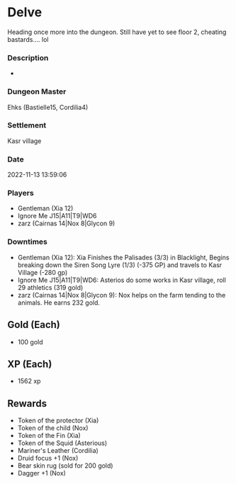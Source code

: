 # Delve
Heading once more into the dungeon. Still have yet to see floor 2, cheating bastards.... lol
### Description
-
### Dungeon Master
Ehks (Bastielle15, Cordilia4)
### Settlement
Kasr village
### Date
2022-11-13 13:59:06
### Players
* Gentleman (Xia 12)
* Ignore Me J15|A11|T9|WD6
* zarz (Cairnas 14|Nox 8|Glycon 9)
### Downtimes
* Gentleman (Xia 12): Xia Finishes the Palisades (3/3) in Blacklight, Begins breaking down the Siren Song Lyre (1/3) (-375 GP) and travels to Kasr Village (-280 gp)
* Ignore Me J15|A11|T9|WD6: Asterios do some works in Kasr village, roll 29 athletics (319 gold)
* zarz (Cairnas 14|Nox 8|Glycon 9): Nox helps on the farm tending to the animals. He earns 232 gold.
## Gold (Each)
* 100 gold
## XP (Each)
* 1562 xp
## Rewards
* Token of the protector (Xia)
* Token of the child (Nox)
* Token of the Fin (Xia)
* Token of the Squid (Asterious)
* Mariner's Leather (Cordilia)
* Druid focus +1 (Nox)
* Bear skin rug (sold for 200 gold)
* Dagger +1 (Nox)